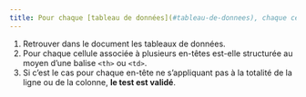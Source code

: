 ```yaml
---
title: Pour chaque [tableau de données](#tableau-de-donnees), chaque cellule associée à plusieurs en-têtes est-elle structurée au moyen d’une balise `<td>` ou `<th>` ?
---
```


1. Retrouver dans le document les tableaux de données.
2. Pour chaque cellule associée à plusieurs en-têtes est-elle structurée au moyen d’une balise `<th>` ou `<td>`.
3. Si c’est le cas pour chaque en-tête ne s’appliquant pas à la totalité de la ligne ou de la colonne, **le test est validé**.
